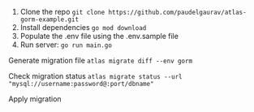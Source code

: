 1. Clone the repo ```git clone https://github.com/paudelgaurav/atlas-gorm-example.git```
2. Install dependencies ```go mod download```
3. Populate the .env file using the .env.sample file
4. Run server: ```go run main.go```


Generate migration file
``` atlas migrate diff --env gorm ```

Check migration status
``` atlas migrate status --url "mysql://username:password@:port/dbname" ```

Apply migration

``` atlas migrate apply --url "mysql://username:password@:port/dbname"